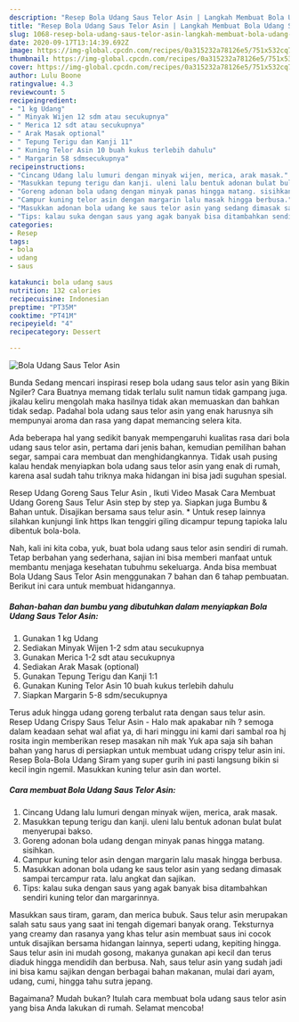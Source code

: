 ```yaml
---
description: "Resep Bola Udang Saus Telor Asin | Langkah Membuat Bola Udang Saus Telor Asin Yang Bisa Manjain Lidah"
title: "Resep Bola Udang Saus Telor Asin | Langkah Membuat Bola Udang Saus Telor Asin Yang Bisa Manjain Lidah"
slug: 1068-resep-bola-udang-saus-telor-asin-langkah-membuat-bola-udang-saus-telor-asin-yang-bisa-manjain-lidah
date: 2020-09-17T13:14:39.692Z
image: https://img-global.cpcdn.com/recipes/0a315232a78126e5/751x532cq70/bola-udang-saus-telor-asin-foto-resep-utama.jpg
thumbnail: https://img-global.cpcdn.com/recipes/0a315232a78126e5/751x532cq70/bola-udang-saus-telor-asin-foto-resep-utama.jpg
cover: https://img-global.cpcdn.com/recipes/0a315232a78126e5/751x532cq70/bola-udang-saus-telor-asin-foto-resep-utama.jpg
author: Lulu Boone
ratingvalue: 4.3
reviewcount: 5
recipeingredient:
- "1 kg Udang"
- " Minyak Wijen 12 sdm atau secukupnya"
- " Merica 12 sdt atau secukupnya"
- " Arak Masak optional"
- " Tepung Terigu dan Kanji 11"
- " Kuning Telor Asin 10 buah kukus terlebih dahulu"
- " Margarin 58 sdmsecukupnya"
recipeinstructions:
- "Cincang Udang lalu lumuri dengan minyak wijen, merica, arak masak."
- "Masukkan tepung terigu dan kanji. uleni lalu bentuk adonan bulat bulat menyerupai bakso."
- "Goreng adonan bola udang dengan minyak panas hingga matang. sisihkan."
- "Campur kuning telor asin dengan margarin lalu masak hingga berbusa."
- "Masukkan adonan bola udang ke saus telor asin yang sedang dimasak sampai tercampur rata. lalu angkat dan sajikan."
- "Tips: kalau suka dengan saus yang agak banyak bisa ditambahkan sendiri kuning telor dan margarinnya."
categories:
- Resep
tags:
- bola
- udang
- saus

katakunci: bola udang saus 
nutrition: 132 calories
recipecuisine: Indonesian
preptime: "PT35M"
cooktime: "PT41M"
recipeyield: "4"
recipecategory: Dessert

---
```



![Bola Udang Saus Telor Asin](https://img-global.cpcdn.com/recipes/0a315232a78126e5/751x532cq70/bola-udang-saus-telor-asin-foto-resep-utama.jpg)

Bunda Sedang mencari inspirasi resep bola udang saus telor asin yang Bikin Ngiler? Cara Buatnya memang tidak terlalu sulit namun tidak gampang juga. jikalau keliru mengolah maka hasilnya tidak akan memuaskan dan bahkan tidak sedap. Padahal bola udang saus telor asin yang enak harusnya sih mempunyai aroma dan rasa yang dapat memancing selera kita.

Ada beberapa hal yang sedikit banyak mempengaruhi kualitas rasa dari bola udang saus telor asin, pertama dari jenis bahan, kemudian pemilihan bahan segar, sampai cara membuat dan menghidangkannya. Tidak usah pusing kalau hendak menyiapkan bola udang saus telor asin yang enak di rumah, karena asal sudah tahu triknya maka hidangan ini bisa jadi suguhan spesial.

Resep Udang Goreng Saus Telur Asin , Ikuti Video Masak Cara Membuat Udang Goreng Saus Telur Asin step by step ya. Siapkan juga Bumbu &amp; Bahan untuk. Disajikan bersama saus telur asin. * Untuk resep lainnya silahkan kunjungi link https Ikan tenggiri giling dicampur tepung tapioka lalu dibentuk bola-bola.


Nah, kali ini kita coba, yuk, buat bola udang saus telor asin sendiri di rumah. Tetap berbahan yang sederhana, sajian ini bisa memberi manfaat untuk membantu menjaga kesehatan tubuhmu sekeluarga. Anda bisa membuat Bola Udang Saus Telor Asin menggunakan 7 bahan dan 6 tahap pembuatan. Berikut ini cara untuk membuat hidangannya.

<!--inarticleads1-->

##### Bahan-bahan dan bumbu yang dibutuhkan dalam menyiapkan Bola Udang Saus Telor Asin:

1. Gunakan 1 kg Udang
1. Sediakan  Minyak Wijen 1-2 sdm atau secukupnya
1. Gunakan  Merica 1-2 sdt atau secukupnya
1. Sediakan  Arak Masak (optional)
1. Gunakan  Tepung Terigu dan Kanji 1:1
1. Gunakan  Kuning Telor Asin 10 buah kukus terlebih dahulu
1. Siapkan  Margarin 5-8 sdm/secukupnya


Terus aduk hingga udang goreng terbalut rata dengan saus telur asin. Resep Udang Crispy Saus Telur Asin - Halo mak apakabar nih ? semoga dalam keadaan sehat wal afiat ya, di hari minggu ini kami dari sambal roa hj rosita ingin memberikan resep masakan nih mak Yuk apa saja sih bahan bahan yang harus di persiapkan untuk membuat udang crispy telur asin ini. Resep Bola-Bola Udang Siram yang super gurih ini pasti langsung bikin si kecil ingin ngemil. Masukkan kuning telur asin dan wortel. 

<!--inarticleads2-->

##### Cara membuat Bola Udang Saus Telor Asin:

1. Cincang Udang lalu lumuri dengan minyak wijen, merica, arak masak.
1. Masukkan tepung terigu dan kanji. uleni lalu bentuk adonan bulat bulat menyerupai bakso.
1. Goreng adonan bola udang dengan minyak panas hingga matang. sisihkan.
1. Campur kuning telor asin dengan margarin lalu masak hingga berbusa.
1. Masukkan adonan bola udang ke saus telor asin yang sedang dimasak sampai tercampur rata. lalu angkat dan sajikan.
1. Tips: kalau suka dengan saus yang agak banyak bisa ditambahkan sendiri kuning telor dan margarinnya.


Masukkan saus tiram, garam, dan merica bubuk. Saus telur asin merupakan salah satu saus yang saat ini tengah digemari banyak orang. Teksturnya yang creamy dan rasanya yang khas telur asin membuat saus ini cocok untuk disajikan bersama hidangan lainnya, seperti udang, kepiting hingga. Saus telur asin ini mudah gosong, makanya gunakan api kecil dan terus diaduk hingga mendidih dan berbusa. Nah, saus telur asin yang sudah jadi ini bisa kamu sajikan dengan berbagai bahan makanan, mulai dari ayam, udang, cumi, hingga tahu sutra jepang. 

Bagaimana? Mudah bukan? Itulah cara membuat bola udang saus telor asin yang bisa Anda lakukan di rumah. Selamat mencoba!
